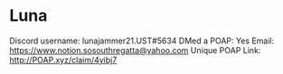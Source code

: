 # Luna

Discord username: lunajammer21.UST#5634
DMed a POAP: Yes
Email: https://www.notion.sosouthregatta@yahoo.com
Unique POAP Link: http://POAP.xyz/claim/4yibj7